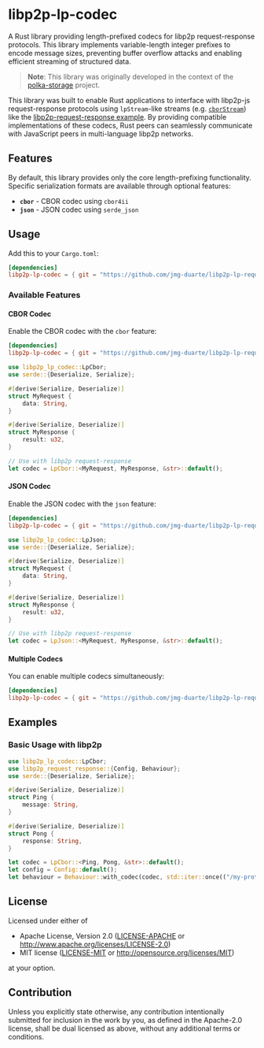 # libp2p-lp-codec

A Rust library providing length-prefixed codecs for libp2p request-response protocols. This library implements variable-length integer prefixes to encode message sizes, preventing buffer overflow attacks and enabling efficient streaming of structured data.

> **Note**: This library was originally developed in the context of the [polka-storage](https://github.com/eigerco/polka-storage) project.

This library was built to enable Rust applications to interface with libp2p-js request-response protocols using `lpStream`-like streams (e.g. [`cborStream`](https://github.com/achingbrain/it/tree/main/packages/it-cbor-stream))
like the [libp2p-request-response example](https://github.com/libp2p/js-libp2p-examples/blob/7079fb6561cccc3af5066f85a4af14d7b0d8e7d5/examples/js-libp2p-example-custom-protocols/2-request-response.js#L7).
By providing compatible implementations of these codecs, Rust peers can seamlessly communicate with JavaScript peers in multi-language libp2p networks.

## Features

By default, this library provides only the core length-prefixing functionality. Specific serialization formats are available through optional features:

- **`cbor`** - CBOR codec using `cbor4ii`
- **`json`** - JSON codec using `serde_json`

## Usage

Add this to your `Cargo.toml`:

```toml
[dependencies]
libp2p-lp-codec = { git = "https://github.com/jmg-duarte/libp2p-lp-request-response", features = ["cbor"] }
```

### Available Features

#### CBOR Codec

Enable the CBOR codec with the `cbor` feature:

```toml
[dependencies]
libp2p-lp-codec = { git = "https://github.com/jmg-duarte/libp2p-lp-request-response", features = ["cbor"] }
```

```rust
use libp2p_lp_codec::LpCbor;
use serde::{Deserialize, Serialize};

#[derive(Serialize, Deserialize)]
struct MyRequest {
    data: String,
}

#[derive(Serialize, Deserialize)]
struct MyResponse {
    result: u32,
}

// Use with libp2p request-response
let codec = LpCbor::<MyRequest, MyResponse, &str>::default();
```

#### JSON Codec

Enable the JSON codec with the `json` feature:

```toml
[dependencies]
libp2p-lp-codec = { git = "https://github.com/jmg-duarte/libp2p-lp-request-response", features = ["json"] }
```

```rust
use libp2p_lp_codec::LpJson;
use serde::{Deserialize, Serialize};

#[derive(Serialize, Deserialize)]
struct MyRequest {
    data: String,
}

#[derive(Serialize, Deserialize)]
struct MyResponse {
    result: u32,
}

// Use with libp2p request-response
let codec = LpJson::<MyRequest, MyResponse, &str>::default();
```

#### Multiple Codecs

You can enable multiple codecs simultaneously:

```toml
[dependencies]
libp2p-lp-codec = { git = "https://github.com/jmg-duarte/libp2p-lp-request-response", features = ["cbor", "json"] }
```

## Examples

### Basic Usage with libp2p

```rust
use libp2p_lp_codec::LpCbor;
use libp2p_request_response::{Config, Behaviour};
use serde::{Deserialize, Serialize};

#[derive(Serialize, Deserialize)]
struct Ping {
    message: String,
}

#[derive(Serialize, Deserialize)]
struct Pong {
    response: String,
}

let codec = LpCbor::<Ping, Pong, &str>::default();
let config = Config::default();
let behaviour = Behaviour::with_codec(codec, std::iter::once(("/my-protocol/1.0.0", config)));
```

## License

Licensed under either of

- Apache License, Version 2.0 ([LICENSE-APACHE](LICENSE-APACHE) or http://www.apache.org/licenses/LICENSE-2.0)
- MIT license ([LICENSE-MIT](LICENSE-MIT) or http://opensource.org/licenses/MIT)

at your option.

## Contribution

Unless you explicitly state otherwise, any contribution intentionally submitted for inclusion in the work by you, as defined in the Apache-2.0 license, shall be dual licensed as above, without any additional terms or conditions.
